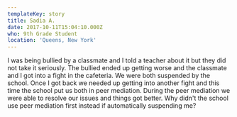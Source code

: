 ```yaml
---
templateKey: story
title: Sadia A.
date: 2017-10-11T15:04:10.000Z
who: 9th Grade Student
location: 'Queens, New York'
---
```

I was being bullied by a classmate and I told a teacher about it but they did not take it seriously. The bullied ended up getting worse and the classmate and I got into a fight in the cafeteria. We were both suspended by the school. Once I got back we needed up getting into another fight and this time the school put us both in peer mediation. During the peer mediation we were able to resolve our issues and things got better. Why didn't the school use peer mediation first instead if automatically suspending me?
